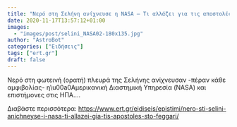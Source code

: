 ```yaml
---
title: "Νερό στη Σελήνη ανίχνευσε η NASA – Τι αλλάζει για τις αποστολές στο φεγγάρι"
date: 2020-11-17T13:57:12+01:00
images:
  - "images/post/selini_NASA02-180x135.jpg"
author: "AstroBot"
categories: ["Ειδήσεις"]
tags: ["ert.gr"]
draft: false
---
```


Νερό στη φωτεινή (ορατή) πλευρά της Σελήνης ανίχνευσαν -πέραν κάθε αμφιβολίας- η\u00a0Αμερικανική Διαστημική Υπηρεσία (NASA) και επιστήμονες στις ΗΠΑ....

Διαβάστε περισσότερα: https://www.ert.gr/eidiseis/epistimi/nero-sti-selini-anichneyse-i-nasa-ti-allazei-gia-tis-apostoles-sto-feggari/
